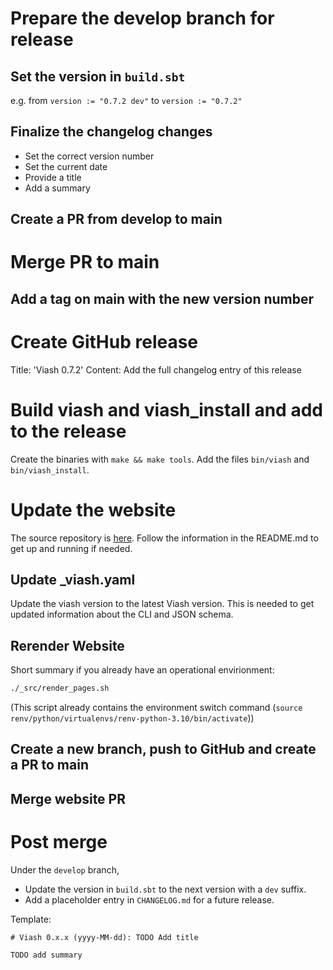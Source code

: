 # Prepare the develop branch for release

## Set the version in `build.sbt`

e.g. from `version := "0.7.2 dev"` to `version := "0.7.2"`

## Finalize the changelog changes

- Set the correct version number
- Set the current date
- Provide a title
- Add a summary

## Create a PR from develop to main

# Merge PR to main

## Add a tag on main with the new version number

# Create GitHub release

Title: 'Viash 0.7.2'
Content: Add the full changelog entry of this release

# Build viash and viash_install and add to the release

Create the binaries with `make && make tools`.
Add the files `bin/viash` and `bin/viash_install`.

# Update the website

The source repository is [here](https://github.com/viash-io/website).
Follow the information in the README.md to get up and running if needed.

## Update _viash.yaml

Update the viash version to the latest Viash version.
This is needed to get updated information about the CLI and JSON schema.

## Rerender Website

Short summary if you already have an operational envirionment:

```bash
./_src/render_pages.sh 
```

(This script already contains the environment switch command (`source renv/python/virtualenvs/renv-python-3.10/bin/activate`))

## Create a new branch, push to GitHub and create a PR to main

## Merge website PR

# Post merge

Under the `develop` branch,
- Update the version in `build.sbt` to the next version with a `dev` suffix.
- Add a placeholder entry in `CHANGELOG.md` for a future release.

Template:

```
# Viash 0.x.x (yyyy-MM-dd): TODO Add title

TODO add summary
```

